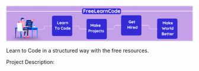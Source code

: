 ![FreeLearnCode](./Assets/FreeLearnCode.png)

Learn to Code in a structured way with the free resources.

Project Description:
